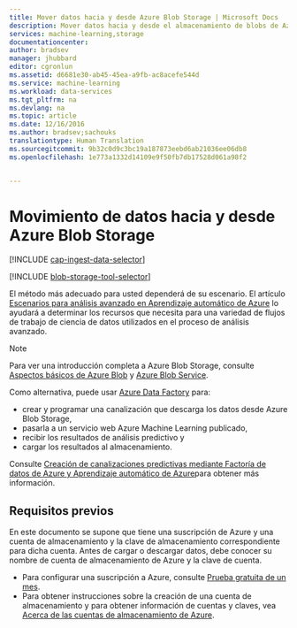 ```yaml
---
title: Mover datos hacia y desde Azure Blob Storage | Microsoft Docs
description: Mover datos hacia y desde el almacenamiento de blobs de Azure
services: machine-learning,storage
documentationcenter: 
author: bradsev
manager: jhubbard
editor: cgronlun
ms.assetid: d6681e30-ab45-45ea-a9fb-ac8acefe544d
ms.service: machine-learning
ms.workload: data-services
ms.tgt_pltfrm: na
ms.devlang: na
ms.topic: article
ms.date: 12/16/2016
ms.author: bradsev;sachouks
translationtype: Human Translation
ms.sourcegitcommit: 9b32c0d9c3bc19a187873eebd6ab21036ee06db8
ms.openlocfilehash: 1e773a1332d14109e9f50fb7db17528d061a98f2


---
```

# <a name="move-data-to-and-from-azure-blob-storage"></a>Movimiento de datos hacia y desde Azure Blob Storage
[!INCLUDE [cap-ingest-data-selector](../../includes/cap-ingest-data-selector.md)]

<!-- just in case, adding this to separate these two include references -->

[!INCLUDE [blob-storage-tool-selector](../../includes/machine-learning-blob-storage-tool-selector.md)]

El método más adecuado para usted dependerá de su escenario. El artículo [Escenarios para análisis avanzado en Aprendizaje automático de Azure](machine-learning-data-science-plan-sample-scenarios.md) lo ayudará a determinar los recursos que necesita para una variedad de flujos de trabajo de ciencia de datos utilizados en el proceso de análisis avanzado.

> [!NOTE]
> Para ver una introducción completa a Azure Blob Storage, consulte [Aspectos básicos de Azure Blob](../storage/storage-dotnet-how-to-use-blobs.md) y [Azure Blob Service](https://msdn.microsoft.com/library/azure/dd179376.aspx).
> 
> 

Como alternativa, puede usar [Azure Data Factory](https://azure.microsoft.com/services/data-factory/) para: 

* crear y programar una canalización que descarga los datos desde Azure Blob Storage, 
* pasarla a un servicio web Azure Machine Learning publicado, 
* recibir los resultados de análisis predictivo y 
* cargar los resultados al almacenamiento. 

Consulte [Creación de canalizaciones predictivas mediante Factoría de datos de Azure y Aprendizaje automático de Azure](../data-factory/data-factory-azure-ml-batch-execution-activity.md)para obtener más información.

## <a name="prerequisites"></a>Requisitos previos
En este documento se supone que tiene una suscripción de Azure y una cuenta de almacenamiento y la clave de almacenamiento correspondiente para dicha cuenta. Antes de cargar o descargar datos, debe conocer su nombre de cuenta de almacenamiento de Azure y la clave de cuenta.

* Para configurar una suscripción a Azure, consulte [Prueba gratuita de un mes](https://azure.microsoft.com/pricing/free-trial/).
* Para obtener instrucciones sobre la creación de una cuenta de almacenamiento y para obtener información de cuentas y claves, vea [Acerca de las cuentas de almacenamiento de Azure](../storage/storage-create-storage-account.md).




<!--HONumber=Dec16_HO1-->


